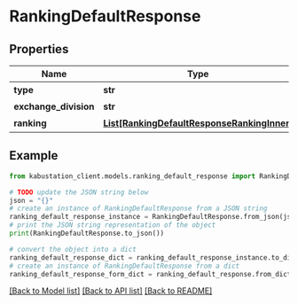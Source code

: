 # RankingDefaultResponse


## Properties

Name | Type | Description | Notes
------------ | ------------- | ------------- | -------------
**type** | **str** | 種別 | [optional] 
**exchange_division** | **str** | 市場 | [optional] 
**ranking** | [**List[RankingDefaultResponseRankingInner]**](RankingDefaultResponseRankingInner.md) | ランキング | [optional] 

## Example

```python
from kabustation_client.models.ranking_default_response import RankingDefaultResponse

# TODO update the JSON string below
json = "{}"
# create an instance of RankingDefaultResponse from a JSON string
ranking_default_response_instance = RankingDefaultResponse.from_json(json)
# print the JSON string representation of the object
print(RankingDefaultResponse.to_json())

# convert the object into a dict
ranking_default_response_dict = ranking_default_response_instance.to_dict()
# create an instance of RankingDefaultResponse from a dict
ranking_default_response_form_dict = ranking_default_response.from_dict(ranking_default_response_dict)
```
[[Back to Model list]](../README.md#documentation-for-models) [[Back to API list]](../README.md#documentation-for-api-endpoints) [[Back to README]](../README.md)


